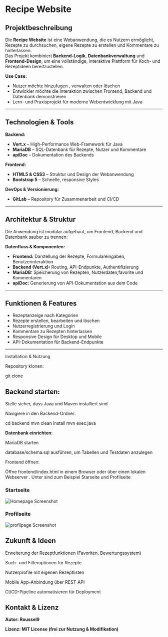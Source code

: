 # Recipe Website

## Projektbeschreibung
Die **Recipe Website** ist eine Webanwendung, die es Nutzern ermöglicht, Rezepte zu durchsuchen, eigene Rezepte zu erstellen und Kommentare zu hinterlassen.  
Das Projekt kombiniert **Backend-Logik**, **Datenbankverwaltung** und **Frontend-Design**, um eine vollständige, interaktive Plattform für Koch- und Rezeptideen bereitzustellen.

**Use Case:**  
- Nutzer möchte hinzufugen , verwalten oder löschen
- Entwickler möchte die Interaktion zwischen Frontend, Backend und Datenbank demonstrieren  
- Lern- und Praxisprojekt für moderne Webentwicklung mit Java

---

## Technologien & Tools

**Backend:**  
- **Vert.x** – High-Performance Web-Framework für Java  
- **MariaDB** – SQL-Datenbank für Rezepte, Nutzer und Kommentare  
- **apiDoc** – Dokumentation des Backends  

**Frontend:**  
- **HTML5 & CSS3** – Struktur und Design der Webanwendung  
- **Bootstrap 5** – Schnelle, responsive Styles  

**DevOps & Versionierung:**  
- **GitLab** – Repository für Zusammenarbeit und CI/CD  

---

## Architektur & Struktur
Die Anwendung ist modular aufgebaut, um Frontend, Backend und Datenbank sauber zu trennen:


**Datenfluss & Komponenten:**  
- **Frontend:** Darstellung der Rezepte, Formulareingaben, Benutzerinteraktion  
- **Backend (Vert.x):** Routing, API-Endpunkte, Authentifizierung  
- **MariaDB:** Speicherung von Rezepten, Nutzerdaten,favorite und Kommentaren  
- **apiDoc:** Generierung von API-Dokumentation aus dem Code

---

## Funktionen & Features
- Rezeptanzeige nach Kategorien  
- Rezepte erstellen, bearbeiten und löschen  
- Nutzerregistrierung und Login  
- Kommentare zu Rezepten hinterlassen  
- Responsive Design für Desktop und Mobile  
- API-Dokumentation für Backend-Endpunkte

---
Installation & Nutzung

Repository klonen:

git clone


## Backend starten:

Stelle sicher, dass Java und Maven installiert sind

Navigiere in den Backend-Ordner:

cd backend
mvn clean install
mvn exec:java


**Datenbank einrichten**:

MariaDB starten

database/schema.sql ausführen, um Tabellen und Testdaten anzulegen

Frontend öffnen:

Öffne frontend/index.html in einem Browser oder über einen lokalen Webserver . Unter sind zum Beispiel Starseite und Profilseite


### Startseite 

![Homepage Screenshot](frontend/assets/homepage.png)

### Profilseite 

![profilpage Screenshot](frontend/assets/profilpage.png)

## Zukunft & Ideen

Erweiterung der Rezeptfunktionen (Favoriten, Bewertungssystem)

Such- und Filteroptionen für Rezepte

Nutzerprofile mit eigenen Rezeptlisten

Mobile App-Anbindung über REST-API

CI/CD-Pipeline automatisieren für Deployment

## Kontakt & Lizenz

**Autor: Roussel9**

**Lizenz: MIT License (frei zur Nutzung & Modifikation)**

